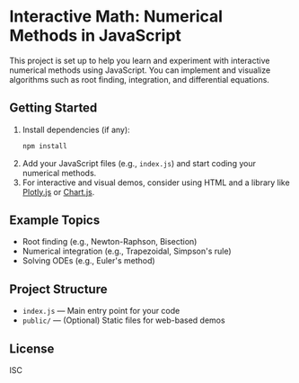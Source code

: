 # Interactive Math: Numerical Methods in JavaScript

This project is set up to help you learn and experiment with interactive numerical methods using JavaScript. You can implement and visualize algorithms such as root finding, integration, and differential equations.

## Getting Started

1. Install dependencies (if any):
   ```sh
   npm install
   ```
2. Add your JavaScript files (e.g., `index.js`) and start coding your numerical methods.
3. For interactive and visual demos, consider using HTML and a library like [Plotly.js](https://plotly.com/javascript/) or [Chart.js](https://www.chartjs.org/).

## Example Topics
- Root finding (e.g., Newton-Raphson, Bisection)
- Numerical integration (e.g., Trapezoidal, Simpson's rule)
- Solving ODEs (e.g., Euler's method)

## Project Structure
- `index.js` — Main entry point for your code
- `public/` — (Optional) Static files for web-based demos

## License
ISC
